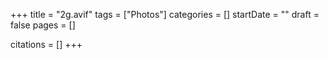 +++
title = "2g.avif"
tags = ["Photos"]
categories = []
startDate = ""
draft = false
pages = []

citations = []
+++
